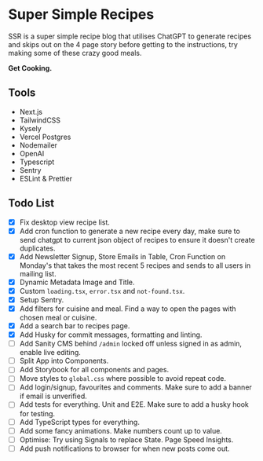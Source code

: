 # Super Simple Recipes

SSR is a super simple recipe blog that utilises ChatGPT to generate recipes and skips out on the 4 page story before getting to the instructions, try making some of these crazy good meals.

**Get Cooking.**

## Tools

- Next.js
- TailwindCSS
- Kysely
- Vercel Postgres
- Nodemailer
- OpenAI
- Typescript
- Sentry
- ESLint & Prettier

## Todo List

- [x] Fix desktop view recipe list.
- [x] Add cron function to generate a new recipe every day, make sure to send chatgpt to current json object of recipes to ensure it doesn't create duplicates.
- [x] Add Newsletter Signup, Store Emails in Table, Cron Function on Monday's that takes the most recent 5 recipes and sends to all users in mailing list.
- [x] Dynamic Metadata Image and Title.
- [x] Custom `loading.tsx`, `error.tsx` and `not-found.tsx`.
- [x] Setup Sentry.
- [x] Add filters for cuisine and meal. Find a way to open the pages with chosen meal or cuisine.
- [x] Add a search bar to recipes page.
- [x] Add Husky for commit messages, formatting and linting.
- [ ] Add Sanity CMS behind `/admin` locked off unless signed in as admin, enable live editing.
- [ ] Split App into Components.
- [ ] Add Storybook for all components and pages.
- [ ] Move styles to `global.css` where possible to avoid repeat code.
- [ ] Add login/signup, favourites and comments. Make sure to add a banner if email is unverified.
- [ ] Add tests for everything. Unit and E2E. Make sure to add a husky hook for testing.
- [ ] Add TypeScript types for everything.
- [ ] Add some fancy animations. Make numbers count up to value.
- [ ] Optimise: Try using Signals to replace State. Page Speed Insights.
- [ ] Add push notifications to browser for when new posts come out.

